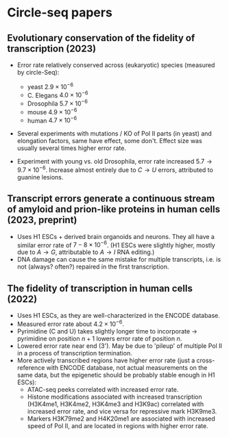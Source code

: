 # Circle-seq papers

## Evolutionary conservation of the fidelity of transcription (2023)
- Error rate relatively conserved across (eukaryotic) species (measured by circle-Seq):
    - yeast $2.9 \times 10^{-6}$ 
    - C. Elegans $4.0 \times 10^{-6}$
    - Drosophila $5.7 \times 10^{-6}$
    - mouse $4.9 \times 10^{-6}$
    - human $4.7 \times 10^{-6}$   
		
- Several experiments with mutations / KO of Pol II parts (in yeast) and elongation factors, same have effect, some don't.
Effect size was usually several times higher error rate.
- Experiment with young vs. old Drosophila, error rate increased $5.7 \to 9.7 \times 10^{-6}$. 
Increase almost entirely due to $C \to U$ errors, attributed to guanine lesions.

## Transcript errors generate a continuous stream of amyloid and prion-like proteins in human cells (2023, preprint)
- Uses H1 ESCs + derived brain organoids and neurons. They all have a similar error rate of $7-8 \times 10^{-6}$. 
(H1 ESCs were slightly higher, mostly due to $A \to G$, attributable to $A \to I$ RNA editing.)
- DNA damage can cause the same mistake for multiple transcripts, i.e. is not (always? often?) repaired in the first transcription.

## The fidelity of transcription in human cells (2022)	
- Uses H1 ESCs, as they are well-characterized in the ENCODE database.
- Measured error rate about $4.2 \times 10^{-6}$.
- Pyrimidine (C and U) takes slightly longer time to incorporate $\to$ pyrimidine on position $n+1$ lowers error rate of position $n$.
- Lowered error rate near end (3'). May be due to 'pileup' of multiple Pol II in a process of transcription termination. 
- More actively transcribed regions have higher error rate (just a cross-reference with ENCODE database,
not actual measurements on the same data, but the epigenetic should be probably stable enough in H1 ESCs):
    - ATAC-seq peeks correlated with increased error rate.
    - Histone modifications associated with increased transcription (H3K4me1, H3K4me2, H3K4me3 and H3K9ac) correlated with increased 
error rate, and vice versa for repressive mark H3K9me3.
    - Markers H3K79me2 and H4K20me1 are associated with increased speed of Pol II, and are located in regions with higher error rate.
    
	

